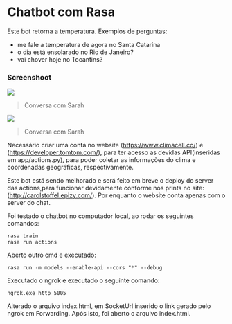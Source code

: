 # Chatbot com Rasa

Este bot retorna a temperatura. Exemplos de perguntas:
- me fale a temperatura de agora no Santa Catarina
- o dia está ensolarado no Rio de Janeiro?
- vai chover hoje no Tocantins?


### Screenshoot
![](https://i.ibb.co/4P6B6v9/Screenshot-3.png)
> Conversa com Sarah

![](https://i.ibb.co/gWNbvrj/Screenshot-5.png)
> Conversa com Sarah

Necessário criar uma conta no website (https://www.climacell.co/) e (https://developer.tomtom.com/), para ter acesso as devidas API(inseridas em app/actions.py), para poder coletar as informações do clima e coordenadas geográficas, respectivamente.

Este bot está sendo melhorado e será feito em breve o deploy do server das actions,para funcionar devidamente conforme nos prints no site: (http://carolstoffel.epizy.com/). Por enquanto o website conta apenas com o server do chat.

Foi testado o chatbot no computador local, ao rodar os seguintes comandos:
```
rasa train
rasa run actions
```

Aberto outro cmd e executado:
```
rasa run -m models --enable-api --cors "*" --debug
```

Executado o ngrok e executado o seguinte comando:
```
ngrok.exe http 5005
```

Alterado o arquivo index.html, em SocketUrl inserido o link gerado pelo ngrok em Forwarding. Após isto, foi aberto o arquivo index.html.
